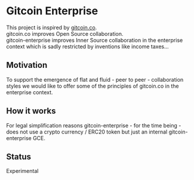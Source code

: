 # Gitcoin Enterprise

This project is inspired by [gitcoin.co](https://gitcoin.co/).  
gitcoin.co improves Open Source collaboration.  
gitcoin-enterprise improves Inner Source collaboration in the enterprise context which is sadly restricted by inventions like income taxes...  

## Motivation
To support the emergence of flat and fluid - peer to peer - collaboration styles we would like to offer some of the principles of gitcoin.co in the enterprise context. 

## How it works
For legal simplification reasons gitcoin-enterprise - for the time being - does not use a crypto currency / ERC20 token but just an internal gitcoin-enterprise GCE.  

## Status
Experimental


